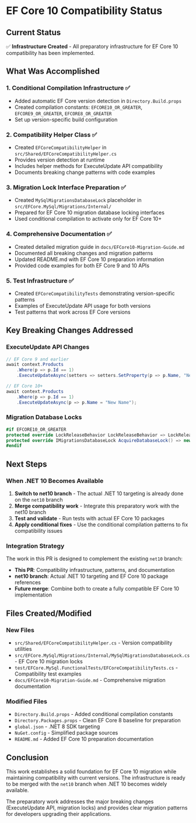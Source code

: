 # EF Core 10 Compatibility Status

## Current Status
✅ **Infrastructure Created** - All preparatory infrastructure for EF Core 10 compatibility has been implemented.

## What Was Accomplished

### 1. Conditional Compilation Infrastructure ✅
- Added automatic EF Core version detection in `Directory.Build.props`
- Created compilation constants: `EFCORE10_OR_GREATER`, `EFCORE9_OR_GREATER`, `EFCORE8_OR_GREATER`
- Set up version-specific build configuration

### 2. Compatibility Helper Class ✅
- Created `EFCoreCompatibilityHelper` in `src/Shared/EFCoreCompatibilityHelper.cs`
- Provides version detection at runtime
- Includes helper methods for ExecuteUpdate API compatibility
- Documents breaking change patterns with code examples

### 3. Migration Lock Interface Preparation ✅
- Created `MySqlMigrationsDatabaseLock` placeholder in `src/EFCore.MySql/Migrations/Internal/`
- Prepared for EF Core 10 migration database locking interfaces
- Used conditional compilation to activate only for EF Core 10+

### 4. Comprehensive Documentation ✅
- Created detailed migration guide in `docs/EFCore10-Migration-Guide.md`
- Documented all breaking changes and migration patterns
- Updated README.md with EF Core 10 preparation information
- Provided code examples for both EF Core 9 and 10 APIs

### 5. Test Infrastructure ✅
- Created `EFCoreCompatibilityTests` demonstrating version-specific patterns
- Examples of ExecuteUpdate API usage for both versions
- Test patterns that work across EF Core versions

## Key Breaking Changes Addressed

### ExecuteUpdate API Changes
```csharp
// EF Core 9 and earlier
await context.Products
    .Where(p => p.Id == 1)
    .ExecuteUpdateAsync(setters => setters.SetProperty(p => p.Name, "New Name"));

// EF Core 10+
await context.Products
    .Where(p => p.Id == 1)
    .ExecuteUpdateAsync(p => p.Name = "New Name");
```

### Migration Database Locks
```csharp
#if EFCORE10_OR_GREATER
protected override LockReleaseBehavior LockReleaseBehavior => LockReleaseBehavior.Immediate;
protected override IMigrationsDatabaseLock AcquireDatabaseLock() => new MySqlMigrationsDatabaseLock(...);
#endif
```

## Next Steps

### When .NET 10 Becomes Available
1. **Switch to net10 branch** - The actual .NET 10 targeting is already done on the `net10` branch
2. **Merge compatibility work** - Integrate this preparatory work with the net10 branch
3. **Test and validate** - Run tests with actual EF Core 10 packages
4. **Apply conditional fixes** - Use the conditional compilation patterns to fix compatibility issues

### Integration Strategy
The work in this PR is designed to complement the existing `net10` branch:
- **This PR**: Compatibility infrastructure, patterns, and documentation
- **net10 branch**: Actual .NET 10 targeting and EF Core 10 package references
- **Future merge**: Combine both to create a fully compatible EF Core 10 implementation

## Files Created/Modified

### New Files
- `src/Shared/EFCoreCompatibilityHelper.cs` - Version compatibility utilities
- `src/EFCore.MySql/Migrations/Internal/MySqlMigrationsDatabaseLock.cs` - EF Core 10 migration locks
- `test/EFCore.MySql.FunctionalTests/EFCoreCompatibilityTests.cs` - Compatibility test examples
- `docs/EFCore10-Migration-Guide.md` - Comprehensive migration documentation

### Modified Files
- `Directory.Build.props` - Added conditional compilation constants
- `Directory.Packages.props` - Clean EF Core 8 baseline for preparation
- `global.json` - .NET 8 SDK targeting
- `NuGet.config` - Simplified package sources
- `README.md` - Added EF Core 10 preparation documentation

## Conclusion

This work establishes a solid foundation for EF Core 10 migration while maintaining compatibility with current versions. The infrastructure is ready to be merged with the `net10` branch when .NET 10 becomes widely available.

The preparatory work addresses the major breaking changes (ExecuteUpdate API, migration locks) and provides clear migration patterns for developers upgrading their applications.